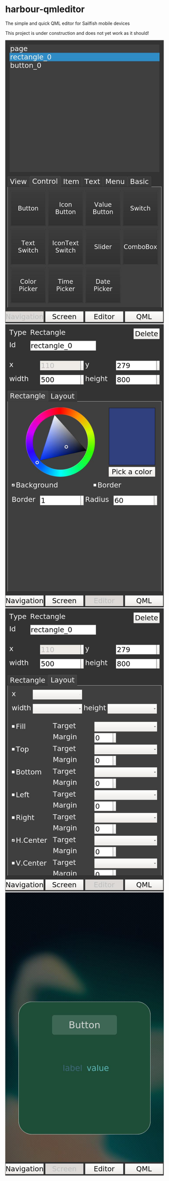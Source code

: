 # harbour-qmleditor
The simple and quick QML editor for Sailfish mobile devices

This project is under construction and does not yet work as it should!

![alt tag](https://github.com/mikko-qt-projects/harbour-qmleditor/blob/master/imgs/20170210120649.jpg)
![alt tag](https://github.com/mikko-qt-projects/harbour-qmleditor/blob/master/imgs/20170210120720.jpg)
![alt tag](https://github.com/mikko-qt-projects/harbour-qmleditor/blob/master/imgs/20170210120736.jpg)
![alt tag](https://github.com/mikko-qt-projects/harbour-qmleditor/blob/master/imgs/20170210124415.jpg)
